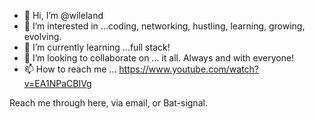 - 👋 Hi, I’m @wileland
- 👀 I’m interested in ...coding, networking, hustling, learning, growing, evolving.
- 🌱 I’m currently learning ...full stack!
- 💯 I’m looking to collaborate on ... it all. Always and with everyone! 
- 📫 How to reach me ...
https://www.youtube.com/watch?v=EA1NPaCBIVg

Reach me through here, via email, or Bat-signal.

<!---
wileland/wileland is a ✨ special ✨ repository because its `README.md` (this file) appears on your GitHub profile.
You can click the Preview link to take a look at your changes.
--->
